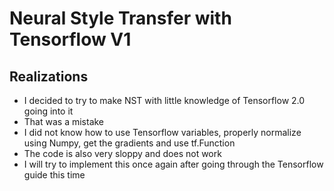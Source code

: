 # Neural Style Transfer with Tensorflow V1

## Realizations
* I decided to try to make NST with little knowledge of Tensorflow 2.0 going into it
* That was a mistake
* I did not know how to use Tensorflow variables, properly normalize using Numpy, get the gradients and use tf.Function
* The code is also very sloppy and does not work
* I will try to implement this once again after going through the Tensorflow guide this time